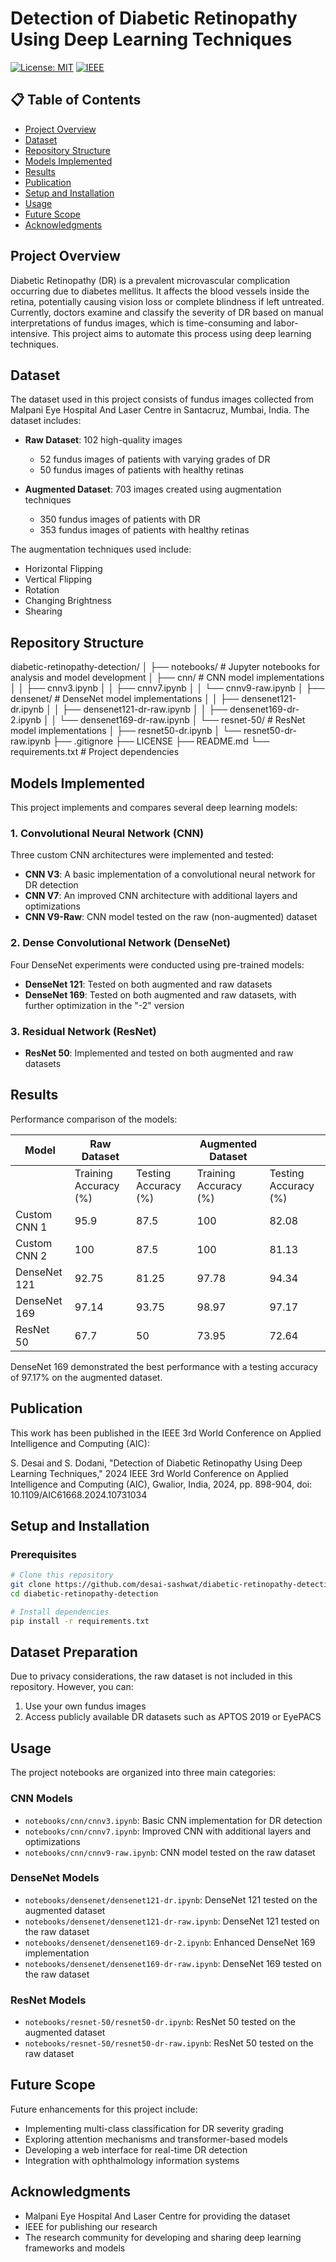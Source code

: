 # Detection of Diabetic Retinopathy Using Deep Learning Techniques

[![License: MIT](https://img.shields.io/badge/License-MIT-yellow.svg)](https://opensource.org/licenses/MIT)
[![IEEE](https://img.shields.io/badge/Publication-IEEE-blue)](https://doi.org/10.1109/AIC61668.2024.10731034)

## 📋 Table of Contents
- [Project Overview](#project-overview)
- [Dataset](#dataset)
- [Repository Structure](#repository-structure)
- [Models Implemented](#models-implemented)
- [Results](#results)
- [Publication](#publication)
- [Setup and Installation](#setup-and-installation)
- [Usage](#usage)
- [Future Scope](#future-scope)
- [Acknowledgments](#acknowledgments)

## Project Overview
Diabetic Retinopathy (DR) is a prevalent microvascular complication occurring due to diabetes mellitus. It affects the blood vessels inside the retina, potentially causing vision loss or complete blindness if left untreated. Currently, doctors examine and classify the severity of DR based on manual interpretations of fundus images, which is time-consuming and labor-intensive. This project aims to automate this process using deep learning techniques.

## Dataset
The dataset used in this project consists of fundus images collected from Malpani Eye Hospital And Laser Centre in Santacruz, Mumbai, India. The dataset includes:

- **Raw Dataset**: 102 high-quality images
  - 52 fundus images of patients with varying grades of DR
  - 50 fundus images of patients with healthy retinas

- **Augmented Dataset**: 703 images created using augmentation techniques
  - 350 fundus images of patients with DR
  - 353 fundus images of patients with healthy retinas

The augmentation techniques used include:
- Horizontal Flipping
- Vertical Flipping
- Rotation
- Changing Brightness
- Shearing

## Repository Structure
diabetic-retinopathy-detection/
│
├── notebooks/           # Jupyter notebooks for analysis and model development
│   ├── cnn/             # CNN model implementations
│   │   ├── cnnv3.ipynb
│   │   ├── cnnv7.ipynb
│   │   └── cnnv9-raw.ipynb
│   ├── densenet/        # DenseNet model implementations
│   │   ├── densenet121-dr.ipynb
│   │   ├── densenet121-dr-raw.ipynb
│   │   ├── densenet169-dr-2.ipynb
│   │   └── densenet169-dr-raw.ipynb
│   └── resnet-50/       # ResNet model implementations
│       ├── resnet50-dr.ipynb
│       └── resnet50-dr-raw.ipynb
├── .gitignore
├── LICENSE
├── README.md
└── requirements.txt     # Project dependencies

## Models Implemented
This project implements and compares several deep learning models:

### 1. Convolutional Neural Network (CNN)
Three custom CNN architectures were implemented and tested:
- **CNN V3**: A basic implementation of a convolutional neural network for DR detection
- **CNN V7**: An improved CNN architecture with additional layers and optimizations
- **CNN V9-Raw**: CNN model tested on the raw (non-augmented) dataset

### 2. Dense Convolutional Network (DenseNet)
Four DenseNet experiments were conducted using pre-trained models:
- **DenseNet 121**: Tested on both augmented and raw datasets
- **DenseNet 169**: Tested on both augmented and raw datasets, with further optimization in the "-2" version

### 3. Residual Network (ResNet)
- **ResNet 50**: Implemented and tested on both augmented and raw datasets

## Results
Performance comparison of the models:

| Model | Raw Dataset |  | Augmented Dataset |  |
| --- | --- | --- | --- | --- |
| | Training Accuracy (%) | Testing Accuracy (%) | Training Accuracy (%) | Testing Accuracy (%) |
| Custom CNN 1 | 95.9 | 87.5 | 100 | 82.08 |
| Custom CNN 2 | 100 | 87.5 | 100 | 81.13 |
| DenseNet 121 | 92.75 | 81.25 | 97.78 | 94.34 |
| DenseNet 169 | 97.14 | 93.75 | 98.97 | 97.17 |
| ResNet 50 | 67.7 | 50 | 73.95 | 72.64 |

DenseNet 169 demonstrated the best performance with a testing accuracy of 97.17% on the augmented dataset.

## Publication
This work has been published in the IEEE 3rd World Conference on Applied Intelligence and Computing (AIC):

S. Desai and S. Dodani, "Detection of Diabetic Retinopathy Using Deep Learning Techniques," 2024 IEEE 3rd World Conference on Applied Intelligence and Computing (AIC), Gwalior, India, 2024, pp. 898-904, doi: 10.1109/AIC61668.2024.10731034

## Setup and Installation
### Prerequisites
```bash
# Clone this repository
git clone https://github.com/desai-sashwat/diabetic-retinopathy-detection.git
cd diabetic-retinopathy-detection

# Install dependencies
pip install -r requirements.txt
```

## Dataset Preparation
Due to privacy considerations, the raw dataset is not included in this repository. However, you can:
1. Use your own fundus images
2. Access publicly available DR datasets such as APTOS 2019 or EyePACS

## Usage
The project notebooks are organized into three main categories:

### CNN Models
- `notebooks/cnn/cnnv3.ipynb`: Basic CNN implementation for DR detection
- `notebooks/cnn/cnnv7.ipynb`: Improved CNN with additional layers and optimizations
- `notebooks/cnn/cnnv9-raw.ipynb`: CNN model tested on the raw dataset

### DenseNet Models
- `notebooks/densenet/densenet121-dr.ipynb`: DenseNet 121 tested on the augmented dataset
- `notebooks/densenet/densenet121-dr-raw.ipynb`: DenseNet 121 tested on the raw dataset
- `notebooks/densenet/densenet169-dr-2.ipynb`: Enhanced DenseNet 169 implementation
- `notebooks/densenet/densenet169-dr-raw.ipynb`: DenseNet 169 tested on the raw dataset

### ResNet Models
- `notebooks/resnet-50/resnet50-dr.ipynb`: ResNet 50 tested on the augmented dataset
- `notebooks/resnet-50/resnet50-dr-raw.ipynb`: ResNet 50 tested on the raw dataset

## Future Scope
Future enhancements for this project include:
- Implementing multi-class classification for DR severity grading
- Exploring attention mechanisms and transformer-based models
- Developing a web interface for real-time DR detection
- Integration with ophthalmology information systems

## Acknowledgments
- Malpani Eye Hospital And Laser Centre for providing the dataset
- IEEE for publishing our research
- The research community for developing and sharing deep learning frameworks and models
